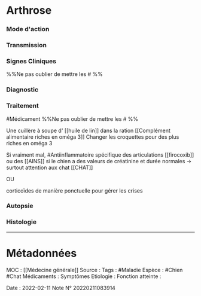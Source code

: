 # Arthrose
### Mode d'action
### Transmission
### Signes Cliniques
%%Ne pas oublier de mettre les # %%
### Diagnostic
### Traitement
#Médicament 
%%Ne pas oublier de mettre les # %% 

Une cuillère à soupe d' [[huile de lin]] dans la ration
[[Complément alimentaire riches en oméga 3]]
Changer les croquettes pour des plus riches en oméga 3 

Si vraiment mal, #Antiinflammatoire spécifique des articulations [[firocoxib]] ou des [[AINS]] si le chien a des valeurs de créatinine et durée normales -> surtout attention aux chat 
[[CHAT]]

OU

corticoïdes de manière ponctuelle pour gérer les crises 
### Autopsie
### Histologie

***

# Métadonnées
MOC : [[Médecine générale]]
Source :
Tags : #Maladie 
	Espèce : #Chien #Chat 
	Médicaments :
	Symptômes
	Etiologie :
	Fonction atteinte :
	
Date : 2022-02-11
Note N° 20220211083914